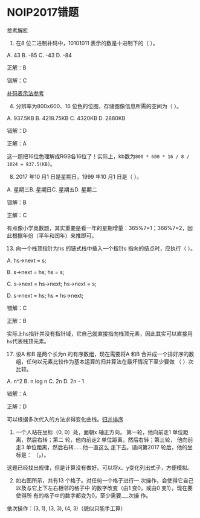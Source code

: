 # NOIP2017错题

[参考解析](http://www.360doc.com/content/18/0914/10/5315_786575541.shtml)

1. 在8 位二进制补码中，10101011 表示的数是十进制下的（ ）。

A. 43 B. -85 C. -43 D. -84

正解：B

错解：C

[补码表示法参考](https://www.wikiwand.com/zh-hans/有符號數處理)

4. 分辨率为800x600、16 位色的位图，存储图像信息所需的空间为（ ）。

A. 937.5KB B. 4218.75KB C. 4320KB D. 2880KB

错解：D

正解：A

这一题把16位色理解成RGB各16位了！实际上，kb数为`800 * 600 * 16 / 8 / 1024 = 937.5(KB)`。

8. 2017 年10 月1 日是星期日，1999 年10 月1 日是（ ）。

A. 星期三B. 星期日C. 星期五D. 星期二

错解：B

正解：C

有点像小学奥数题，其实重要是看一年的星期增量：365%7=1；366%7=2，因此根据年份（平年和闰年）来推即可。

13. 向一个栈顶指针为hs 的链式栈中插入一个指针s 指向的结点时，应执行（ ）。

A. hs->next = s;

B. s->next = hs; hs = s;

C. s->next = hs->next; hs->next = s;

D. s->next = hs; hs = hs->next;

错解：C

正解：B

实际上hs指针并没有指针域，它自己就直接指向栈顶元素，因此其实可以直接用`hs`代表栈顶元素。

17. 设A 和B 是两个长为n 的有序数组，现在需要将A 和B 合并成一个排好序的数组，任何以元素比较作为基本运算的归并算法在最坏情况下至少要做
（ ）次比较。

A. n^2 B. n log n C. 2n D. 2n - 1

错解：A

正解：D

可以根据多次代入的方法求得变化曲线。[归并排序](https://www.wikiwand.com/zh-hans/归并排序)


1. 一个人站在坐标（0, 0）处，面朝x 轴正方向。
第一轮，他向前走1 单位距离，然后右转；第二
轮，他向前走2 单位距离，然后右转；第三轮，
他向前走3 单位距离，然后右转……他一直这么
走下去。请问第2017 轮后，他的坐标是：
（__，__）。

这题已经找出规律，但是计算没有做好。可以将x、y变化列出式子，方便模拟。

2. 如右图所示，共有13 个格子。对任何一个格子进行一
次操作，会使得它自己以及与它上下左右相邻的格子中
的数字改变（由1 变0，或由0 变1）。现在要使得所
有的格子中的数字都变为0，至少需要___次操
作。

依次操作：(3, 1), (3, 3), (4, 3)（貌似只能手工算）

